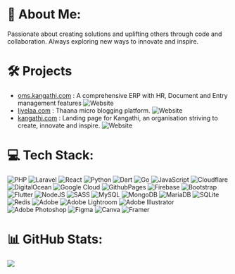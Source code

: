 # 💫 About Me:
Passionate about creating solutions and uplifting others through code and collaboration. Always exploring new ways to innovate and inspire.

# 🛠️ Projects
- [oms.kangathi.com](https://oms.kangathi.com) : A comprehensive ERP with HR, Document and Entry management features ![Website](https://img.shields.io/website?url=https%3A%2F%2Foms.kangathi.com&label=status)
- [liyelaa.com](https://liyelaa.com) : Thaana micro blogging platform. ![Website](https://img.shields.io/website?url=https%3A%2F%2Fliyelaa.test&label=status)
- [kangathi.com](https://kangathi.com) : Landing page for Kangathi, an organisation striving to create, innovate and inspire. ![Website](https://img.shields.io/website?url=https%3A%2F%2Fkangathi.com&label=status)


# 💻 Tech Stack:

![PHP](https://img.shields.io/badge/php-%23777BB4.svg?style=flat-square&logo=php&logoColor=%23777BB4&color=323330)
![Laravel](https://img.shields.io/badge/laravel-%23FF2D20.svg?style=flat-square&logo=laravel&logoColor=%23FF2D20&color=323330)
![React](https://img.shields.io/badge/react-%2320232a.svg?style=flat-square&logo=react&logoColor=%2361DAFB&color=323330)
![Python](https://img.shields.io/badge/python-3670A0?style=flat-square&logo=python&logoColor=%23FFD43B&color=323330)
![Dart](https://img.shields.io/badge/dart-%230175C2.svg?style=flat-square&logo=dart&logoColor=%230175C2&color=323330)
![Go](https://img.shields.io/badge/go-%2300ADD8.svg?style=flat-square&logo=go&logoColor=%2300ADD8&color=323330)
![JavaScript](https://img.shields.io/badge/javascript-%23323330.svg?style=flat-square&logo=javascript&logoColor=%23F7DF1E&color=323330)
![Cloudflare](https://img.shields.io/badge/Cloudflare-F38020?style=flat-square&logo=Cloudflare&logoColor=%23F38020&color=323330)
![DigitalOcean](https://img.shields.io/badge/DigitalOcean-%230167ff.svg?style=flat-square&logo=digitalOcean&logoColor=%230167FF&color=323330)
![Google Cloud](https://img.shields.io/badge/GoogleCloud-%234285F4.svg?style=flat-square&logo=google-cloud&logoColor=%234285F4&color=323330)
![GithubPages](https://img.shields.io/badge/github%20pages-121013?style=flat-square&logo=github&logoColor=%23121013&color=323330)
![Firebase](https://img.shields.io/badge/firebase-%23039BE5.svg?style=flat-square&logo=firebase&logoColor=%23FFCA28&color=323330)
![Bootstrap](https://img.shields.io/badge/bootstrap-%238511FA.svg?style=flat-square&logo=bootstrap&logoColor=%238511FA&color=323330)
![Flutter](https://img.shields.io/badge/Flutter-%2302569B.svg?style=flat-square&logo=Flutter&logoColor=%2302569B&color=323330)
![NodeJS](https://img.shields.io/badge/node.js-6DA55F?style=flat-square&logo=node.js&logoColor=%236DA55F&color=323330)
![SASS](https://img.shields.io/badge/SASS-hotpink.svg?style=flat-square&logo=SASS&logoColor=%23CC6699&color=323330)
![MySQL](https://img.shields.io/badge/mysql-4479A1.svg?style=flat-square&logo=mysql&logoColor=%23FFFFFF&color=323330)
![MongoDB](https://img.shields.io/badge/MongoDB-%234ea94b.svg?style=flat-square&logo=mongodb&logoColor=%234EA94B&color=323330)
![MariaDB](https://img.shields.io/badge/MariaDB-003545?style=flat-square&logo=mariadb&logoColor=%23FFFFFF&color=323330)
![SQLite](https://img.shields.io/badge/sqlite-%2307405e.svg?style=flat-square&logo=sqlite&logoColor=%23FFFFFF&color=323330)
![Redis](https://img.shields.io/badge/redis-%23DD0031.svg?style=flat-square&logo=redis&logoColor=%23DD0031&color=323330)
![Adobe](https://img.shields.io/badge/adobe-%23FF0000.svg?style=flat-square&logo=adobe&logoColor=%23FF0000&color=323330)
![Adobe Lightroom](https://img.shields.io/badge/Adobe%20Lightroom-31A8FF.svg?style=flat-square&logo=Adobe%20Lightroom&logoColor=%2331A8FF&color=323330)
![Adobe Illustrator](https://img.shields.io/badge/adobe%20illustrator-%23FF9A00.svg?style=flat-square&logo=adobe%20illustrator&logoColor=%23FF9A00&color=323330)
![Adobe Photoshop](https://img.shields.io/badge/adobe%20photoshop-%2331A8FF.svg?style=flat-square&logo=adobe%20photoshop&logoColor=%2331A8FF&color=323330)
![Figma](https://img.shields.io/badge/figma-%23F24E1E.svg?style=flat-square&logo=figma&logoColor=%23F24E1E&color=323330)
![Canva](https://img.shields.io/badge/Canva-%2300C4CC.svg?style=flat-square&logo=Canva&logoColor=%2300C4CC&color=323330)
![Framer](https://img.shields.io/badge/Framer-black?style=flat-square&logo=framer&logoColor=%23000000&color=323330)


# 📊 GitHub Stats:

![](https://github-readme-streak-stats.herokuapp.com/?user=ibbr&theme=dark&hide_border=true)<br/>


<!-- Proudly created with GPRM ( https://gprm.itsvg.in ) -->
